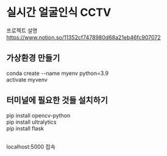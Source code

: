 # 실시간 얼굴인식 CCTV
프로젝트 설명 <br/>
https://www.notion.so/11352cf7478980d68a21eb46fc907072


## 가상환경 만들기
conda create --name myenv python=3.9 <br/>
activate myvenv

## 터미널에 필요한 것들 설치하기
pip install opencv-python<br/>
pip install ultralytics<br/>
pip install flask

##
localhost:5000 접속
